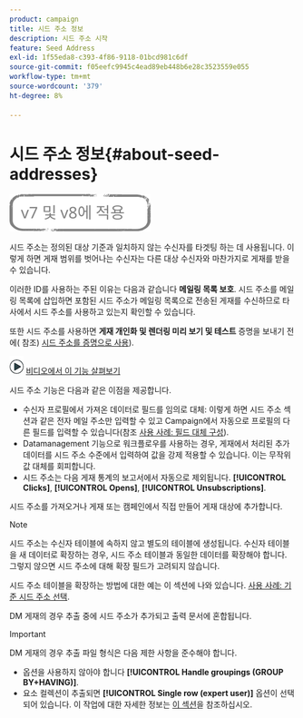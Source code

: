 ```yaml
---
product: campaign
title: 시드 주소 정보
description: 시드 주소 시작
feature: Seed Address
exl-id: 1f55eda8-c393-4f86-9118-01bcd981c6df
source-git-commit: f05eefc9945c4ead89eb448b6e28c3523559e055
workflow-type: tm+mt
source-wordcount: '379'
ht-degree: 8%

---
```


# 시드 주소 정보{#about-seed-addresses}

![](../../assets/common.svg)

시드 주소는 정의된 대상 기준과 일치하지 않는 수신자를 타겟팅 하는 데 사용됩니다. 이렇게 하면 게재 범위를 벗어나는 수신자는 다른 대상 수신자와 마찬가지로 게재를 받을 수 있습니다.

이러한 ID를 사용하는 주된 이유는 다음과 같습니다 **메일링 목록 보호**. 시드 주소를 메일링 목록에 삽입하면 포함된 시드 주소가 메일링 목록으로 전송된 게재를 수신하므로 타사에서 시드 주소를 사용하고 있는지 확인할 수 있습니다.

또한 시드 주소를 사용하면 **게재 개인화 및 렌더링 미리 보기 및 테스트** 증명을 보내기 전에( 참조) [시드 주소를 증명으로 사용](steps-defining-the-target-population.md#using-seed-addresses-as-proof)).

![](assets/do-not-localize/how-to-video.png) [비디오에서 이 기능 살펴보기](steps-defining-the-target-population.md#seeds-and-proofs-video)

시드 주소 기능은 다음과 같은 이점을 제공합니다.

* 수신자 프로필에서 가져온 데이터로 필드를 임의로 대체: 이렇게 하면 시드 주소 섹션과 같은 전자 메일 주소만 입력할 수 있고 Campaign에서 자동으로 프로필의 다른 필드를 입력할 수 있습니다(참조 [사용 사례: 필드 대체 구성](use-case--configuring-the-field-substitution.md)).
* Datamanagement 기능으로 워크플로우를 사용하는 경우, 게재에서 처리된 추가 데이터를 시드 주소 수준에서 입력하여 값을 강제 적용할 수 있습니다. 이는 무작위 값 대체를 회피합니다.
* 시드 주소는 다음 게재 통계의 보고서에서 자동으로 제외됩니다. **[!UICONTROL Clicks]**, **[!UICONTROL Opens]**, **[!UICONTROL Unsubscriptions]**.

시드 주소를 가져오거나 게재 또는 캠페인에서 직접 만들어 게재 대상에 추가합니다.

>[!NOTE]
>
>시드 주소는 수신자 테이블에 속하지 않고 별도의 테이블에 생성됩니다. 수신자 테이블을 새 데이터로 확장하는 경우, 시드 주소 테이블과 동일한 데이터를 확장해야 합니다. 그렇지 않으면 시드 주소에 대해 확장 필드가 고려되지 않습니다.
>
>시드 주소 테이블을 확장하는 방법에 대한 예는 이 섹션에 나와 있습니다. [사용 사례: 기준 시드 주소 선택](use-case--selecting-seed-addresses-on-criteria.md).

DM 게재의 경우 추출 중에 시드 주소가 추가되고 출력 문서에 혼합됩니다.

>[!IMPORTANT]
>
>DM 게재의 경우 추출 파일 형식은 다음 제한 사항을 준수해야 합니다.
>
>* 옵션을 사용하지 않아야 합니다 **[!UICONTROL Handle groupings (GROUP BY+HAVING)]**.
>* 요소 컬렉션이 추출되면 **[!UICONTROL Single row (expert user)]** 옵션이 선택되어 있습니다. 이 작업에 대한 자세한 정보는 [이 섹션](../../platform/using/executing-export-jobs.md#step-7---data-formatting)을 참조하십시오.
>

